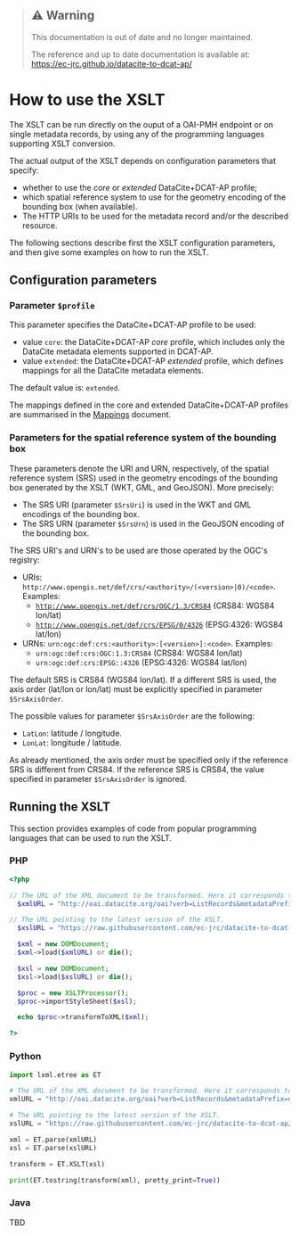 > ## :warning: Warning
> This documentation is out of date and no longer maintained. 
>
> The reference and up to date documentation is available at: https://ec-jrc.github.io/datacite-to-dcat-ap/

# How to use the XSLT

The XSLT can be run directly on the ouput of a OAI-PMH endpoint or on single metadata records, by using any of the programming languages supporting XSLT conversion.

The actual output of the XSLT depends on configuration parameters that specify:

* whether to use the _core_ or _extended_ DataCite+DCAT-AP profile;
* which spatial reference system to use for the geometry encoding of the bounding box (when available).
* The HTTP URIs to be used for the metadata record and/or the described resource.

The following sections describe first the XSLT configuration parameters, and then give some examples on how to run the XSLT.

## Configuration parameters

### Parameter `$profile`

This parameter specifies the DataCite+DCAT-AP profile to be used:

* value `core`: the DataCite+DCAT-AP _core_ profile, which includes only the DataCite metadata elements supported in DCAT-AP.
* value `extended`: the DataCite+DCAT-AP _extended_ profile, which defines mappings for all the DataCite metadata elements.

The default value is: `extended`.

The mappings defined in the core and extended DataCite+DCAT-AP profiles are summarised in the [Mappings](./Mappings.md) document.

### Parameters for the spatial reference system of the bounding box

These parameters denote the URI and URN, respectively, of the spatial reference system (SRS) used in the geometry encodings of the bounding box generated by the XSLT (WKT, GML, and GeoJSON). More precisely:

* The SRS URI (parameter `$SrsUri`) is used in the WKT and GML encodings of the bounding box.
* The SRS URN (parameter `$SrsUrn`) is used in the GeoJSON encoding of the bounding box.

The SRS URI's and URN's to be used are those operated by the OGC's registry:

* URIs: `http://www.opengis.net/def/crs/<authority>/(<version>|0)/<code>`. Examples:
    * [`http://www.opengis.net/def/crs/OGC/1.3/CRS84`](http://www.opengis.net/def/crs/OGC/1.3/CRS84) (CRS84: WGS84 lon/lat)
    * [`http://www.opengis.net/def/crs/EPSG/0/4326`](http://www.opengis.net/def/crs/EPSG/0/4326) (EPSG:4326: WGS84 lat/lon)
* URNs: `urn:ogc:def:crs:<authority>:[<version>]:<code>`. Examples:
    * `urn:ogc:def:crs:OGC:1.3:CRS84` (CRS84: WGS84 lon/lat)
    * `urn:ogc:def:crs:EPSG::4326` (EPSG:4326: WGS84 lat/lon)

The default SRS is CRS84 (WGS84 lon/lat). If a different SRS is used, the axis order (lat/lon or lon/lat) must be explicitly specified in parameter `$SrsAxisOrder`.

The possible values for parameter `$SrsAxisOrder` are the following:

* `LatLon`: latitude / longitude.
* `LonLat`: longitude / latitude.

As already mentioned, the axis order must be specified only if the reference SRS is different from CRS84. If the reference SRS is CRS84, the value specified in parameter `$SrsAxisOrder` is ignored.

## Running the XSLT

This section provides examples of code from popular programming languages that can be used to run the XSLT.

### PHP

````php
<?php

// The URL of the XML document to be transformed. Here it corresponds to a "ListRecords" output of the DataCite OAI-PMH endpoint.
  $xmlURL = "http://oai.datacite.org/oai?verb=ListRecords&metadataPrefix=oai_datacite";

// The URL pointing to the latest version of the XSLT.
  $xslURL = "https://raw.githubusercontent.com/ec-jrc/datacite-to-dcat-ap/master/datacite-to-dcat-ap.xsl";

  $xml = new DOMDocument;
  $xml->load($xmlURL) or die();

  $xsl = new DOMDocument;
  $xsl->load($xslURL) or die();

  $proc = new XSLTProcessor();
  $proc->importStyleSheet($xsl);

  echo $proc->transformToXML($xml);

?>
````

### Python

````python
import lxml.etree as ET

# The URL of the XML document to be transformed. Here it corresponds to a "ListRecords" output of the DataCite OAI-PMH endpoint.
xmlURL = "http://oai.datacite.org/oai?verb=ListRecords&metadataPrefix=oai_datacite"

# The URL pointing to the latest version of the XSLT.
xslURL = "https://raw.githubusercontent.com/ec-jrc/datacite-to-dcat-ap/master/datacite-to-dcat-ap.xsl"

xml = ET.parse(xmlURL)
xsl = ET.parse(xslURL)

transform = ET.XSLT(xsl)

print(ET.tostring(transform(xml), pretty_print=True))
````

### Java

TBD

